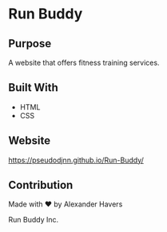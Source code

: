 # Run Buddy

## Purpose

A website that offers fitness training services.

## Built With

- HTML
- CSS

## Website

https://pseudodjnn.github.io/Run-Buddy/

## Contribution

Made with ❤️ by Alexander Havers

Run Buddy Inc.

